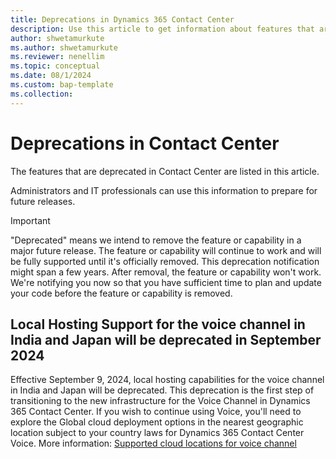 ```yaml
---
title: Deprecations in Dynamics 365 Contact Center
description: Use this article to get information about features that are deprecated in Dynamics 365 Contact Center.
author: shwetamurkute
ms.author: shwetamurkute
ms.reviewer: nenellim
ms.topic: conceptual
ms.date: 08/1/2024
ms.custom: bap-template
ms.collection:
---
```


# Deprecations in Contact Center

The features that are deprecated in Contact Center are listed in this article.

Administrators and IT professionals can use this information to prepare for future releases.

> [!IMPORTANT]
> "Deprecated" means we intend to remove the feature or capability in a major future release. The feature or capability will continue to work and will be fully supported until it's officially removed. This deprecation notification might span a few years. After removal, the feature or capability won't work. We're notifying you now so that you have sufficient time to plan and update your code before the feature or capability is removed.

## Local Hosting Support for the voice channel in India and Japan will be deprecated in September 2024

Effective September 9, 2024, local hosting capabilities for the voice channel in India and Japan will be deprecated. This deprecation is the first step of transitioning to the new infrastructure for the Voice Channel in Dynamics 365 Contact Center. If you wish to continue using Voice, you'll need to explore the Global cloud deployment options in the nearest geographic location subject to your country laws for Dynamics 365 Contact Center Voice. More information: [Supported cloud locations for voice channel](../administer/voice-channel-region-availability.md)